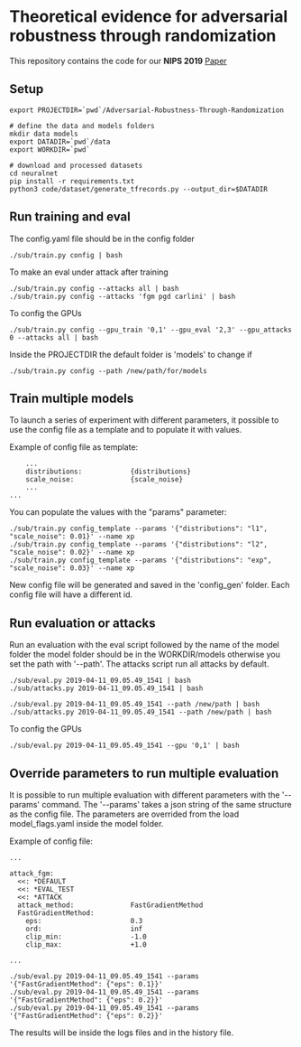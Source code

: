 # Theoretical evidence for adversarial robustness through randomization

This repository contains the code for our **NIPS 2019** [Paper](https://arxiv.org/abs/1902.01148)


## Setup

```
export PROJECTDIR=`pwd`/Adversarial-Robustness-Through-Randomization

# define the data and models folders
mkdir data models
export DATADIR=`pwd`/data
export WORKDIR=`pwd`

# download and processed datasets 
cd neuralnet
pip install -r requirements.txt
python3 code/dataset/generate_tfrecords.py --output_dir=$DATADIR
```


## Run training and eval

The config.yaml file should be in the config folder
```
./sub/train.py config | bash
```

To make an eval under attack after training
```
./sub/train.py config --attacks all | bash 
./sub/train.py config --attacks 'fgm pgd carlini' | bash
```

To config the GPUs
```
./sub/train.py config --gpu_train '0,1' --gpu_eval '2,3' --gpu_attacks 0 --attacks all | bash
```

Inside the PROJECTDIR the default folder is 'models' to change if
```
./sub/train.py config --path /new/path/for/models
```

## Train multiple models

To launch a series of experiment with different parameters, it possible to use the config file as a template and to populate it with values. 

Example of config file as template:
```
    ...
    distributions:            {distributions}
    scale_noise:              {scale_noise}
    ...
...
```

You can populate the values with the "params" parameter:
```
./sub/train.py config_template --params '{"distributions": "l1", "scale_noise": 0.01}' --name xp
./sub/train.py config_template --params '{"distributions": "l2", "scale_noise": 0.02}' --name xp
./sub/train.py config_template --params '{"distributions": "exp", "scale_noise": 0.03}' --name xp
```

New config file will be generated and saved in the 'config_gen' folder. Each config file will have a different id. 

## Run evaluation or attacks

Run an evaluation with the eval script followed by the name of the model folder the model folder should be in the WORKDIR/models otherwise you set the path with '--path'. The attacks script run all attacks by default. 
```
./sub/eval.py 2019-04-11_09.05.49_1541 | bash
./sub/attacks.py 2019-04-11_09.05.49_1541 | bash

./sub/eval.py 2019-04-11_09.05.49_1541 --path /new/path | bash
./sub/attacks.py 2019-04-11_09.05.49_1541 --path /new/path | bash
```

To config the GPUs
```
./sub/eval.py 2019-04-11_09.05.49_1541 --gpu '0,1' | bash
```

## Override parameters to run multiple evaluation

It is possible to run multiple evaluation with different parameters with the '--params' command. The '--params' takes a json string of the same structure as the config file. The parameters are overrided from the load model_flags.yaml inside the model folder.   

Example of config file:
```
...

attack_fgm:
  <<: *DEFAULT
  <<: *EVAL_TEST
  <<: *ATTACK
  attack_method:              FastGradientMethod
  FastGradientMethod:
    eps:                      0.3
    ord:                      inf
    clip_min:                 -1.0
    clip_max:                 +1.0

...

```

```
./sub/eval.py 2019-04-11_09.05.49_1541 --params '{"FastGradientMethod": {"eps": 0.1}}' 
./sub/eval.py 2019-04-11_09.05.49_1541 --params '{"FastGradientMethod": {"eps": 0.2}}' 
./sub/eval.py 2019-04-11_09.05.49_1541 --params '{"FastGradientMethod": {"eps": 0.2}}' 
```

The results will be inside the logs files and in the history file.



